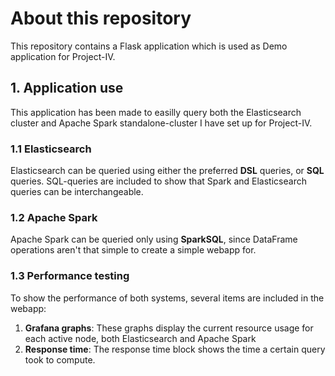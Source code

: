 # About this repository

This repository contains a Flask application which is used as Demo application for Project-IV.

## 1. Application use

This application has been made to easilly query both the Elasticsearch cluster and Apache Spark standalone-cluster I have set up for Project-IV.

### 1.1 Elasticsearch

Elasticsearch can be queried using either the preferred **DSL** queries, or **SQL** queries. SQL-queries are included to show that Spark and Elasticsearch queries can be interchangeable.

### 1.2 Apache Spark

Apache Spark can be queried only using **SparkSQL**, since DataFrame operations aren't that simple to create a simple webapp for.

### 1.3 Performance testing

To show the performance of both systems, several items are included in the webapp:

1. **Grafana graphs**: These graphs display the current resource usage for each active node, both Elasticsearch and Apache Spark
2. **Response time**: The response time block shows the time a certain query took to compute.